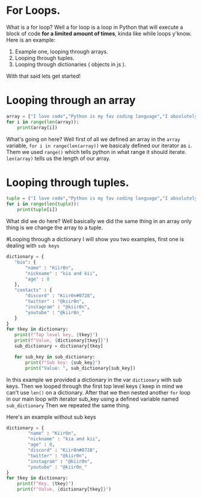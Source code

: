 # For Loops.
What is a for loop? Well a for loop is a loop in Python that will execute a block of code **for a limited amount of times**, kinda like while loops y'know. Here is an example:

1. Example one, looping through arrays.
2. Looping through tuples.
3. Looping through dictionaries ( objects in js ).

With that said lets get started!
# Looping through an array
```py
array = ["I love code","Python is my fav coding language","I absolutely suck at python"]
for i in range(len(array)):
    print(array[i])
```
What's going on here? Well first of all we defined an array in the `array` variable, `for i in range(len(array))` we basicaly defined our iterator as `i`.
Them we used `range()` which tells python in what range it should iterate. `len(array)` tells us the length of our array. 

# Looping through tuples.
```py
tuple = ("I love code","Python is my fav coding language","I absolutely suck at python")
for i in range(len(tuple)):
    print(tuple[i])
 ```
 What did we do here? Well basically we did the same thing in an array only thing is we change the array to a tuple.
 
 #Looping through a dictionary
 I will show you two examples, first one is dealing with `sub keys`
 ```py
 dictionary = {
    "bio": {
        "name" : "Kiir0n",
        "nickname" : "kia and kii",
        "age" : 0
    },
    "contacts" : {
        "discord" : "Kiir0n#0728",
        "twitter" : "@kiir0n",
        "instagram" : "@kiir0n",
        "youtube" : "@kiir0n_"
    }
}
for tkey in dictionary:
    print(f"Top level key, {tkey}")
    print(f"Value, {dictionary[tkey]}")
    sub_dictionary = dictionary[tkey]

    for sub_key in sub_dictionary:
        print(f"Sub key: {sub_key}")
        print("Value: ", sub_dictionary[sub_key])
 ```
In this example we provided a dictionary in the var `dictionary` with sub keys. Then we looped through the first top level keys ( keep in mind we can't use `len()` on a dictionary.
After that we then nested another `for` loop in our main loop with iterator sub_key using a defined variable named `sub_dictionary`
Then we repeated the same thing.

Here's an example without sub keys
```py
dictionary = {
        "name" : "Kiir0n",
        "nickname" : "kia and kii",
        "age" : 0,
        "discord" : "Kiir0n#0728",
        "twitter" : "@kiir0n",
        "instagram" : "@kiir0n",
        "youtube" : "@kiir0n_"
}
for tkey in dictionary:
    print(f"Key, {tkey}")
    print(f"Value, {dictionary[tkey]}")
```
